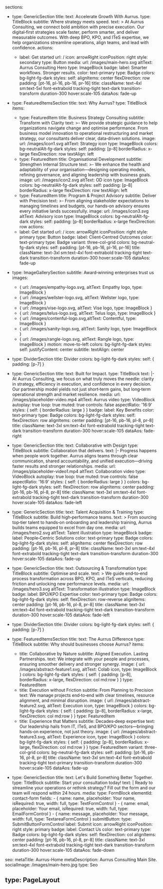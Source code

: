 sections:
  - type: GenericSection
    title:
      text: Accelerate Growth With Aurrus.
      type: TitleBlock
    subtitle: Where strategy meets speed.
    text: >
      At Aurrus Consulting, we connect bold ambition with precise execution.
      Our digital‑first strategies scale faster, perform smarter, and deliver measurable outcomes.
      With deep BPO, KPO, and ITeS expertise, we help organizations streamline operations, align teams, and lead with confidence.
    actions:
      - label: Get started
        url: /
        icon: arrowRight
        iconPosition: right
        style: secondary
        type: Button
    media:
      url: /images/main-hero.svg
      altText: Aurrus Consulting Hero
      type: ImageBlock
    badge:
      label: Smarter workflows. Stronger results.
      color: text-primary
      type: Badge
    colors: bg-light-fg-dark
    styles:
      self:
        alignItems: center
        flexDirection: row
        padding: [pt-16, pl-16, pb-16, pr-16]
      title:
        className: text-4xl sm:text-5xl font-extrabold tracking-tight text-dark transition-transform duration-300 hover:scale-105
        dataAos: fade-up

  - type: FeaturedItemsSection
    title:
      text: Why Aurrus?
      type: TitleBlock
    items:
      - type: FeaturedItem
        title: Business Strategy Consulting
        subtitle: Transform with Clarity
        text: >-
          We provide strategic guidance to help organizations navigate change and optimise performance.
          From business model innovation to operational restructuring and market strategy, our consultants deliver clear, data‑driven solutions.
        image:
          url: /images/icon1.svg
          altText: Strategy icon
          type: ImageBlock
        colors: bg-neutralAlt-fg-dark
        styles:
          self:
            padding: [p-8]
            borderRadius: x-large
            flexDirection: row
            textAlign: left
      - type: FeaturedItem
        title: Organisational Development
        subtitle: Strengthen Internal Structure
        text: >-
          We enhance the health and adaptability of your organisation—designing operating models, refining governance, and aligning leadership with business goals.
        image:
          url: /images/icon2.svg
          altText: OD icon
          type: ImageBlock
        colors: bg-neutralAlt-fg-dark
        styles:
          self:
            padding: [p-8]
            borderRadius: x-large
            flexDirection: row
            textAlign: left
      - type: FeaturedItem
        title: Program & Project Advisory
        subtitle: Deliver with Precision
        text: >-
          From aligning stakeholder expectations to managing timelines and budgets, our hands‑on advisory ensures every initiative lands successfully.
        image:
          url: /images/icon3.svg
          altText: Advisory icon
          type: ImageBlock
        colors: bg-neutralAlt-fg-dark
        styles:
          self:
            padding: [p-8]
            borderRadius: x-large
            flexDirection: row
    actions:
      - label: Get started
        url: /
        icon: arrowRight
        iconPosition: right
        style: primary
        type: Button
    badge:
      label: Client‑Centred Outcomes
      color: text-primary
      type: Badge
    variant: three-col-grid
    colors: bg-neutral-fg-dark
    styles:
      self:
        padding: [pt-16, pb-16, pl-16, pr-16]
      title:
        className: text-3xl sm:text-4xl font-extrabold tracking-tight text-dark transition-transform duration-300 hover:scale-105
        dataAos: fade-up

  - type: ImageGallerySection
    subtitle: Award‑winning enterprises trust us
    images:
      - { url: /images/empathy-logo.svg, altText: Empathy logo,  type: ImageBlock }
      - { url: /images/wellster-logo.svg, altText: Wellster logo, type: ImageBlock }
      - { url: /images/vise-logo.svg,     altText: Vise logo,     type: ImageBlock }
      - { url: /images/telus-logo.svg,    altText: Telus logo,    type: ImageBlock }
      - { url: /images/contenful-logo.svg,altText: Contentful,    type: ImageBlock }
      - { url: /images/sanity-logo.svg,   altText: Sanity logo,   type: ImageBlock }
      - { url: /images/rangle-logo.svg,   altText: Rangle logo,   type: ImageBlock }
    motion: move-to-left
    colors: bg-light-fg-dark
    styles:
      self:
        justifyContent: center
      subtitle:
        textAlign: center

  - type: DividerSection
    title: Divider
    colors: bg-light-fg-dark
    styles:
      self: { padding: [p-7] }

  - type: GenericSection
    title:
      text: Built for Impact.
      type: TitleBlock
    text: |-
      At Aurrus Consulting, we focus on what truly moves the needle: clarity in strategy,
      efficiency in execution, and confidence in every decision. Our partnership model
      yields not just short‑term gains, but long‑term operational strength and market resilience.
    media:
      url: /images/placeholder-video.mp4
      altText: Aurrus video
      type: VideoBlock
      autoplay: true
      loop: true
      muted: true
      controls: false
      aspectRatio: '16:9'
      styles: { self: { borderRadius: large } }
    badge:
      label: Key Benefits
      color: text-primary
      type: Badge
    colors: bg-light-fg-dark
    styles:
      self:
        flexDirection: row
        alignItems: center
        padding: [pt-16, pb-16, pl-8, pr-8]
      title:
        className: text-3xl sm:text-4xl font-extrabold tracking-tight text-dark transition-transform duration-300 hover:scale-105
        dataAos: fade-right

  - type: GenericSection
    title:
      text: Collaborative with Design
      type: TitleBlock
    subtitle: Collaboration that delivers.
    text: |-
      Progress happens when people work together. Aurrus aligns teams through clear communication,
      shared accountability, and unified execution—driving faster results and stronger relationships.
    media:
      url: /images/placeholder-video1.mp4
      altText: Collaboration video
      type: VideoBlock
      autoplay: true
      loop: true
      muted: true
      controls: false
      aspectRatio: '16:9'
      styles: { self: { borderRadius: large } }
    colors: bg-light-fg-dark
    styles:
      self:
        flexDirection: row
        alignItems: center
        padding: [pt-16, pb-16, pl-8, pr-8]
      title:
        className: text-3xl sm:text-4xl font-extrabold tracking-tight text-dark transition-transform duration-300 hover:scale-105
        dataAos: fade-left

  - type: GenericSection
    title:
      text: Talent Acquisition & Training
      type: TitleBlock
    subtitle: Build high‑performance teams.
    text: >
      From sourcing top‑tier talent to hands‑on onboarding and leadership training, Aurrus
      builds teams equipped to excel from day one.
    media:
      url: /images/hero2.svg
      altText: Talent illustration
      type: ImageBlock
    badge:
      label: People‑Centric Solutions
      color: text-primary
      type: Badge
    colors: bg-light-fg-dark
    styles:
      self:
        alignItems: center
        flexDirection: row
        padding: [pt-16, pb-16, pl-8, pr-8]
      title:
        className: text-3xl sm:text-4xl font-extrabold tracking-tight text-dark transition-transform duration-300 hover:scale-105
        dataAos: fade-up

  - type: GenericSection
    title:
      text: Outsourcing & Transformation
      type: TitleBlock
    subtitle: Optimise and scale.
    text: >
      We guide end‑to‑end process transformation across BPO, KPO, and ITeS verticals,
      reducing friction and unlocking new performance levels.
    media:
      url: /images/hero3.svg
      altText: Transformation illustration
      type: ImageBlock
    badge:
      label: BPO/KPO Expertise
      color: text-primary
      type: Badge
    colors: bg-light-fg-dark
    styles:
      self:
        flexDirection: row-reverse
        alignItems: center
        padding: [pt-16, pb-16, pl-8, pr-8]
      title:
        className: text-3xl sm:text-4xl font-extrabold tracking-tight text-dark transition-transform duration-300 hover:scale-105
        dataAos: fade-left

  - type: DividerSection
    title: Divider
    colors: bg-light-fg-dark
    styles:
      self: { padding: [p-7] }

  - type: FeaturedItemsSection
    title:
      text: The Aurrus Difference
      type: TitleBlock
    subtitle: Why should businesses choose Aurrus?
    items:
      - title: Collaborative by Nature
        subtitle: Aligned Execution. Lasting Partnerships.
        text: We integrate with your people and processes, ensuring smoother delivery and stronger synergy.
        image: { url: /images/abstract-feature1.svg, altText: Colab icon, type: ImageBlock }
        colors: bg-light-fg-dark
        styles: { self: { padding: [p-8], borderRadius: x-large, flexDirection: col md:row } }
        type: FeaturedItem
      - title: Execution without Friction
        subtitle: From Planning to Precision
        text: We manage projects end‑to‑end with clear timelines, resource alignment, and minimal disruption.
        image: { url: /images/abstract-feature2.svg, altText: Execution icon, type: ImageBlock }
        colors: bg-light-fg-dark
        styles: { self: { padding: [p-8], borderRadius: x-large, flexDirection: col md:row } }
        type: FeaturedItem
      - title: Experience that Matters
        subtitle: Decades‑deep expertise
        text: Our leadership hails from IT, ITeS, and BPO/KPO sectors—bringing hands‑on experience, not just theory.
        image: { url: /images/abstract-feature3.svg, altText: Experience icon, type: ImageBlock }
        colors: bg-light-fg-dark
        styles: { self: { padding: [p-8], borderRadius: x-large, flexDirection: col md:row } }
        type: FeaturedItem
    variant: three-col-grid
    colors: bg-neutral-fg-dark
    styles:
      self:
        padding: [pt-16, pb-16, pl-8, pr-8]
      title:
        className: text-3xl sm:text-4xl font-extrabold tracking-tight text-primary transition-transform duration-300 hover:scale-105
        dataAos: fade-up

  - type: GenericSection
    title:
      text: Let's Build Something Better Together.
      type: TitleBlock
    subtitle: Start your consultation today!
    text: |
      Ready to streamline your operations or rethink strategy? Fill out the form and our team will respond within 24 hours.
    media:
      type: FormBlock
      elementId: contact-form
      fields:
        - { name: name,    placeholder: Your name,    isRequired: true, width: full, type: TextFormControl }
        - { name: email,   placeholder: Your email,   isRequired: true, width: full, type: EmailFormControl }
        - { name: message, placeholder: Your message, width: full,       type: TextareaFormControl }
      submitButton:
        type: SubmitButtonFormControl
        label: Submit
        icon: arrowRight
        iconPosition: right
        style: primary
    badge:
      label: Contact Us
      color: text-primary
      type: Badge
    colors: bg-light-fg-dark
    styles:
      self:
        flexDirection: col
        alignItems: center
        padding: [pt-16, pb-16, pl-8, pr-8]
      title:
        className: text-3xl sm:text-4xl font-extrabold tracking-tight text-dark transition-transform duration-300 hover:scale-105
        dataAos: fade-down

seo:
  metaTitle: Aurrus-Home
  metaDescription: Aurrus Consulting Main Site.
  socialImage: /images/main-hero.jpg
  type: Seo

type: PageLayout
---
